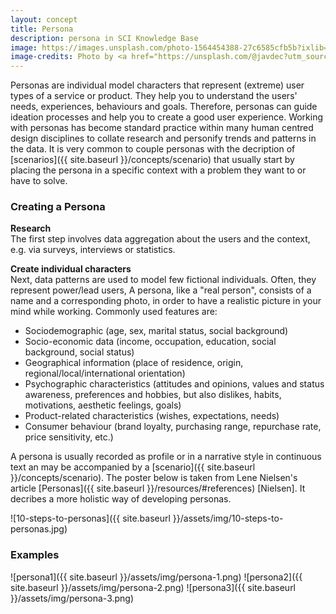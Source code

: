 ```yaml
---
layout: concept
title: Persona
description: persona in SCI Knowledge Base
image: https://images.unsplash.com/photo-1564454388-27c6585cfb5b?ixlib=rb-1.2.1&ixid=eyJhcHBfaWQiOjEyMDd9&auto=format&fit=crop&w=971&q=80
image-credits: Photo by <a href="https://unsplash.com/@javdec?utm_source=unsplash&amp;utm_medium=referral&amp;utm_content=creditCopyText">Javier De La Cruz</a> on <a href="/s/photos/portrait-drawing?utm_source=unsplash&amp;utm_medium=referral&amp;utm_content=creditCopyText">Unsplash</a>
---
```

Personas are individual model characters that represent (extreme) user types of a service or product. They help you to understand the users' needs, experiences, behaviours and goals. Therefore, personas can guide ideation processes and help you to create a good user experience. Working with personas has become standard practice within many human centred design disciplines to collate research and personify trends and patterns in the data. It is very common to couple personas with the decription of [scenarios]({{ site.baseurl }}/concepts/scenario) that usually start by placing the persona in a specific context with a problem they want to or have to solve.

### Creating a Persona
 
**Research**   
The first step involves data aggregation about the users and the context, e.g. via surveys, interviews or statistics. 

**Create individual characters**  
Next, data patterns are used to model few fictional individuals. Often, they represent power/lead users, A persona, like a "real person", consists of a name and a corresponding photo, in order to have a realistic picture in your mind while working. Commonly used features are:

- Sociodemographic (age, sex, marital status, social background) 
- Socio-economic data (income, occupation, education, social background, social status) 
- Geographical information (place of residence, origin, regional/local/international orientation)
- Psychographic characteristics (attitudes and opinions, values and status awareness, preferences and hobbies, but also dislikes, habits, motivations, aesthetic feelings, goals)
- Product-related characteristics (wishes, expectations, needs)  
- Consumer behaviour (brand loyalty, purchasing range, repurchase rate, price sensitivity, etc.)  

A persona is usually recorded as profile or in a narrative style in continuous text an may be accompanied by a [scenario]({{ site.baseurl }}/concepts/scenario). The poster below is taken from Lene Nielsen's article [Personas]({{ site.baseurl }}/resources/#references) [Nielsen]. It decribes a more holistic way of developing personas.

![10-steps-to-personas]({{ site.baseurl }}/assets/img/10-steps-to-personas.jpg)

### Examples
![persona1]({{ site.baseurl }}/assets/img/persona-1.png)
![persona2]({{ site.baseurl }}/assets/img/persona-2.png)
![persona3]({{ site.baseurl }}/assets/img/persona-3.png)
